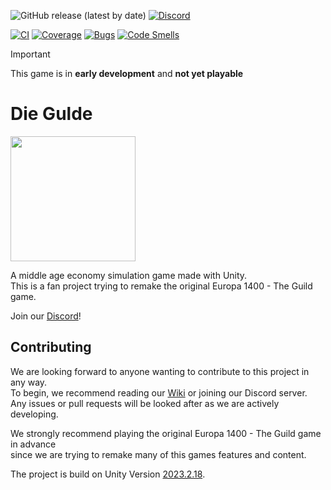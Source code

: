 ![GitHub release (latest by date)](https://img.shields.io/github/v/release/EuleMitKeule/die-gulde)
[![Discord](https://img.shields.io/discord/824534227927171092?color=7389D8&label=%20&logo=discord&logoColor=ffffff)](https://discord.gg/CPPAKarms2)

[![CI](https://github.com/EuleMitKeule/die-gulde/actions/workflows/ci.yml/badge.svg)](https://github.com/EuleMitKeule/die-gulde/actions/workflows/ci.yml)
[![Coverage](https://sonarcloud.io/api/project_badges/measure?project=europa1400-community_die-gulde&metric=coverage)](https://sonarcloud.io/summary/new_code?id=europa1400-community_die-gulde)
[![Bugs](https://sonarcloud.io/api/project_badges/measure?project=europa1400-community_die-gulde&metric=bugs)](https://sonarcloud.io/summary/new_code?id=europa1400-community_die-gulde)
[![Code Smells](https://sonarcloud.io/api/project_badges/measure?project=europa1400-community_die-gulde&metric=code_smells)](https://sonarcloud.io/summary/new_code?id=europa1400-community_die-gulde)

> [!IMPORTANT]
> This game is in **early development** and **not yet playable**

# Die Gulde

<img src="https://github.com/EuleMitKeule/die-gulde/blob/master/media/gulde-icon-large.png" height=200/>


A middle age economy simulation game made with Unity.<br>
This is a fan project trying to remake the original Europa 1400 - The Guild game.

Join our [Discord](https://discord.gg/CPPAKarms2)!

## Contributing
We are looking forward to anyone wanting to contribute to this project in any way.<br>
To begin, we recommend reading our [Wiki](https://europa1400-wiki.eulenet.io/s/wiki) or joining our Discord server.<br>
Any issues or pull requests will be looked after as we are actively developing.<br>

We strongly recommend playing the original Europa 1400 - The Guild game in advance<br>
since we are trying to remake many of this games features and content.

The project is build on Unity Version [2023.2.18](https://unity.com/releases/editor/whats-new/2023.2.18).
